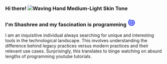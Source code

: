 ### Hi there! <img src="https://raw.githubusercontent.com/Tarikul-Islam-Anik/Animated-Fluent-Emojis/master/Emojis/Hand%20gestures/Waving%20Hand%20Medium-Light%20Skin%20Tone.png" alt="Waving Hand Medium-Light Skin Tone" width="25" height="25" />
### I'm Shashree and my fascination is programming <img src="https://github.com/Tarikul-Islam-Anik/tarikul-islam-anik/blob/main/assets/images/Cyclone.png" width="25" height="25" />

I am an inquisitive individual always searching for unique and interesting tools in the technological landscape. This involves understanding the difference behind legacy practices versus modern practices and their relevant use cases. Surprisingly, this translates to binge watching on absurd lengths of programming youtube tutorials.
